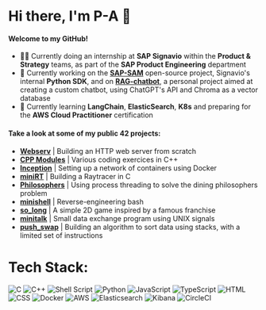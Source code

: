 # Hi there, I'm P-A 👋

#### Welcome to my GitHub!

- 👨‍💻 Currently doing an internship at **SAP Signavio** within the **Product & Strategy** teams, as part of the **SAP Product Engineering** department
- 🔭 Currently working on the **[SAP-SAM](https://github.com/signavio/sap-sam)** open-source project, Signavio's internal **Python SDK**, and on **[RAG-chatbot](https://github.com/dubmix/scrapy)**, a personal project aimed at creating a custom chatbot, using ChatGPT's API and Chroma as a vector database
- 🌱 Currently learning **LangChain**, **ElasticSearch**, **K8s** and preparing for the **AWS Cloud Practitioner** certification

#### Take a look at some of my public **42 projects**:

- **[Webserv](https://github.com/dubmix/42-Webserv)** | Building an HTTP web server from scratch
- **[CPP Modules](https://github.com/dubmix/42-CPP)** | Various coding exercices in C++
- **[Inception](https://github.com/dubmix/42-Inception)** | Setting up a network of containers using Docker
- **[miniRT](https://github.com/dubmix/42-miniRT)** | Building a Raytracer in C
- **[Philosophers](https://github.com/dubmix/42-Philosophers)** | Using process threading to solve the dining philosophers problem
- **[minishell](https://github.com/dubmix/42-minishell)** | Reverse-engineering bash
- **[so_long](https://github.com/dubmix/42-so-long)** | A simple 2D game inspired by a famous franchise
- **[minitalk](https://github.com/dubmix/42-minitalk)** | Small data exchange program using UNIX signals
- **[push_swap](https://github.com/dubmix/42-push-swap)** | Building an algorithm to sort data using stacks, with a limited set of instructions

# Tech Stack:
![C](https://img.shields.io/badge/c-%2300599C.svg?style=for-the-badge&logo=c&logoColor=white)
![C++](https://img.shields.io/badge/c++-%2300599C.svg?style=for-the-badge&logo=c%2B%2B&logoColor=white)
![Shell Script](https://img.shields.io/badge/Shell_Script-121011?style=for-the-badge&logo=gnu-bash&logoColor=white)
![Python](https://img.shields.io/badge/Python-3776AB?style=for-the-badge&logo=python&logoColor=yellow)
![JavaScript](https://img.shields.io/badge/JavaScript-F7DF1E?style=for-the-badge&logo=javascript&logoColor=black)
![TypeScript](https://img.shields.io/badge/TypeScript-007ACC?style=for-the-badge&logo=typescript&logoColor=white)
![HTML](https://img.shields.io/badge/HTML-239120?style=for-the-badge&logo=html5&logoColor=white)
![CSS](https://img.shields.io/badge/CSS-239120?&style=for-the-badge&logo=css3&logoColor=white)
![Docker](https://img.shields.io/badge/docker-%230db7ed.svg?style=for-the-badge&logo=docker&logoColor=white)
![AWS](https://img.shields.io/badge/Amazon_AWS-FF9900?style=for-the-badge&logo=amazonaws&logoColor=white)
![Elasticsearch](https://img.shields.io/badge/Elastic_Search-005571?style=for-the-badge&logo=elasticsearch&logoColor=white)
![Kibana](https://img.shields.io/badge/Kibana-005571?style=for-the-badge&logo=Kibana&logoColor=white)
![CircleCI](https://img.shields.io/badge/circleci-343434?style=for-the-badge&logo=circleci&logoColor=white)


<!--
# GitHub Stats:
![](https://github-readme-stats-sigma-five.vercel.app/api/top-langs/?username=dubmix&theme=dark&hide_border=false&include_all_commits=true&count_private=false&hide=Makefile&layout=compact&langs_count=10)

Here are some ideas to get you started:

- 🔭 I’m currently working on ...
- 🌱 I’m currently learning ...
- 👯 I’m looking to collaborate on ...
- 🤔 I’m looking for help with ...
- 💬 Ask me about ...
- 📫 How to reach me: ...
- 😄 Pronouns: ...
- ⚡ Fun fact: ...
-->
